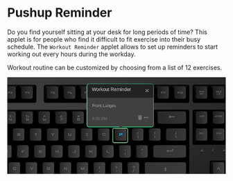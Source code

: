 # Pushup Reminder

Do you find yourself sitting at your desk for long periods of time?
This applet is for people who find it difficult to fit exercise into their busy schedule. The `Workout Reminder` applet allows to set up reminders to start working out every hours during the workday.

Workout routine can be customized by choosing from a list of 12 exercises.

![Pushup Reminder on a Das Keybaord Q](assets/image.png "Pushup Reminder config and result")